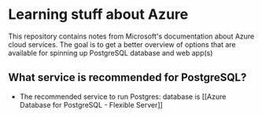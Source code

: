 # Learning stuff about Azure

This repository contains notes from Microsoft's documentation about Azure cloud services. The goal is to get a better overview of options that are available for spinning up PostgreSQL database and web app(s)

## What service is recommended for PostgreSQL?
- The recommended service to run Postgres: database is  [[Azure Database for PostgreSQL - Flexible Server]]